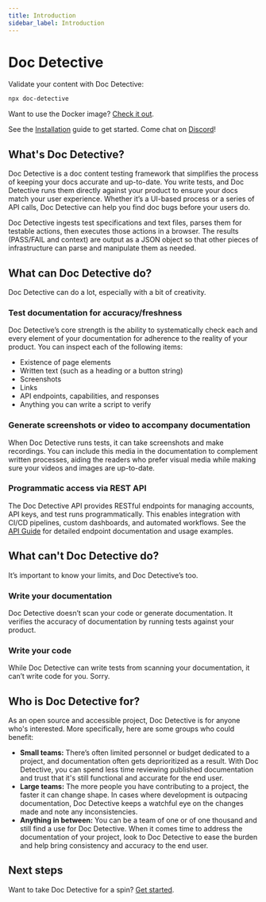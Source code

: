 ```yaml
---
title: Introduction
sidebar_label: Introduction
---
```


# Doc Detective

Validate your content with Doc Detective:

```bash
npx doc-detective
```

Want to use the Docker image? [Check it out](https://github.com/doc-detective/docker-image).

See the [Installation](/docs/get-started/installation.md) guide to get started. Come chat on [Discord](https://discord.gg/uAfSjVH7yr)!

## What's Doc Detective?

Doc Detective is a doc content testing framework that simplifies the process of keeping your docs accurate and up-to-date. You write tests, and Doc Detective runs them directly against your product to ensure your docs match your user experience. Whether it’s a UI-based process or a series of API calls, Doc Detective can help you find doc bugs before your users do.

Doc Detective ingests test specifications and text files, parses them for testable actions, then executes those actions in a browser. The results (PASS/FAIL and context) are output as a JSON object so that other pieces of infrastructure can parse and manipulate them as needed.

## What can Doc Detective do?

Doc Detective can do a lot, especially with a bit of creativity.

### Test documentation for accuracy/freshness

Doc Detective’s core strength is the ability to systematically check each and every element of your documentation for adherence to the reality of your product. You can inspect each of the following items:

- Existence of page elements
- Written text (such as a heading or a button string)
- Screenshots
- Links
- API endpoints, capabilities, and responses
- Anything you can write a script to verify

### Generate screenshots or video to accompany documentation

When Doc Detective runs tests, it can take screenshots and make recordings. You can include this media in the documentation to complement written processes, aiding the readers who prefer visual media while making sure your videos and images are up-to-date.

### Programmatic access via REST API

The Doc Detective API provides RESTful endpoints for managing accounts, API keys, and test runs programmatically. This enables integration with CI/CD pipelines, custom dashboards, and automated workflows. See the [API Guide](/docs/get-started/api-guide) for detailed endpoint documentation and usage examples.

## What can't Doc Detective do?

It’s important to know your limits, and Doc Detective’s too.

### Write your documentation

Doc Detective doesn’t scan your code or generate documentation. It verifies the accuracy of documentation by running tests against your product.

### Write your code

While Doc Detective can write tests from scanning your documentation, it can’t write code for you. Sorry.

## Who is Doc Detective for?

As an open source and accessible project, Doc Detective is for anyone who's interested. More specifically, here are some groups who could benefit:

- **Small teams:** There’s often limited personnel or budget dedicated to a project, and documentation often gets deprioritized as a result. With Doc Detective, you can spend less time reviewing published documentation and trust that it's still functional and accurate for the end user.
- **Large teams:** The more people you have contributing to a project, the faster it can change shape. In cases where development is outpacing documentation, Doc Detective keeps a watchful eye on the changes made and note any inconsistencies.
- **Anything in between:** You can be a team of one or of one thousand and still find a use for Doc Detective. When it comes time to address the documentation of your project, look to Doc Detective to ease the burden and help bring consistency and accuracy to the end user.

## Next steps

Want to take Doc Detective for a spin? [Get started](/docs/get-started/installation.md).
